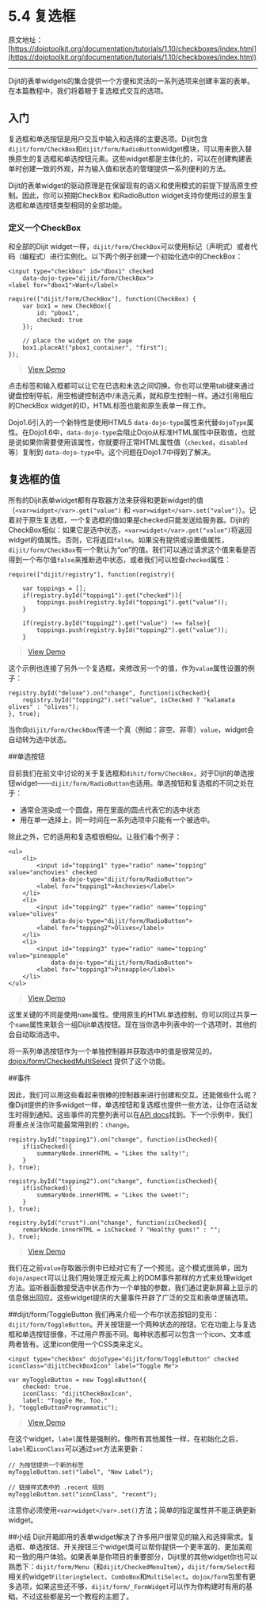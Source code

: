# 5.4 复选框

原文地址：[https://dojotoolkit.org/documentation/tutorials/1.10/checkboxes/index.html](https://dojotoolkit.org/documentation/tutorials/1.10/checkboxes/index.html)

---

Dijit的表单widgets的集合提供一个方便和灵活的一系列选项来创建丰富的表单。在本篇教程中，我们将着眼于复选框式交互的选项。

## 入门

复选框和单选按钮是用户交互中输入和选择的主要选项。Dijit包含`dijit/form/CheckBox`和`dijit/form/RadioButton`widget模块，可以用来嵌入替换原生的复选框和单选按钮元素。这些widget都是主体化的，可以在创建构建表单时创建一致的外观，并为输入值和状态的管理提供一系列便利的方法。

Dijit的表单widget的驱动原理是在保留现有的语义和使用模式的前提下提高原生控制。因此，你可以预期CheckBox 和RadioButton widget支持你使用过的原生复选框和单选按钮类型相同的全部功能。

### 定义一个CheckBox

和全部的Dijit widget一样，`dijit/form/CheckBox`可以使用标记（声明式）或者代码（编程式）进行实例化。以下两个例子创建一个初始化选中的CheckBox：

```
<input type="checkbox" id="dbox1" checked
    data-dojo-type="dijit/form/CheckBox">
<label for="dbox1">Want</label>
```

```
require(["dijit/form/CheckBox"], function(CheckBox) {
    var box1 = new CheckBox({
        id: "pbox1",
        checked: true
    });

    // place the widget on the page
    box1.placeAt("pbox1_container", "first");
});
```

> [View Demo](https://dojotoolkit.org/documentation/tutorials/1.10/checkboxes/demo/CheckBox.html)

点击标签和输入框都可以让它在已选和未选之间切换。你也可以使用tab键来通过键盘控制导航，用空格键控制选中/未选元素，就和原生控制一样。通过引用相应的CheckBox widget的ID，HTML标签也能和原生表单一样工作。

Dojo1.6引入的一个新特性是使用HTML5 `data-dojo-type`属性来代替`dojoType`属性。在Dojo1.6中，`data-dojo-type`会阻止Dojo从标准HTML属性中获取值，也就是说如果你需要使用该属性，你就要将正常HTML属性值（`checked`，`disabled`等）复制到 `data-dojo-type`中。这个问题在Dojo1.7中得到了解决。

## 复选框的值

所有的Dijit表单widget都有存取器方法来获得和更新widget的值（`<var>widget</var>.get("value")` 和 `<var>widget</var>.set("value")`）。记着对于原生复选框，一个复选框的值如果是checked只能发送给服务器。Dijit的CheckBox相似：如果它是选中状态，`<var>widget</var>.get("value")`将返回widget的值属性。否则，它将返回`false`。如果没有提供或设置值属性，`dijit/form/CheckBox`有一个默认为“on”的值。我们可以通过请求这个值来看是否得到一个布尔值`false`来推断选中状态，或者我们可以检查`checked`属性：

```
require(["dijit/registry"], function(registry){

    var toppings = [];
    if(registry.byId("topping1").get("checked")){
        toppings.push(registry.byId("topping1").get("value"));
    }

    if(registry.byId("topping2").get("value") !== false){
        toppings.push(registry.byId("topping2").get("value"));
    }
```
>[View Demo](https://dojotoolkit.org/documentation/tutorials/1.10/checkboxes/demo/checkboxValues.html)

这个示例也连接了另外一个复选框，来修改另一个的值，作为`value`属性设置的例子：

```
registry.byId("deluxe").on("change", function(isChecked){
    registry.byId("topping2").set("value", isChecked ? "kalamata olives" : "olives");
}, true);
```

当你向`dijit/form/CheckBox`传递一个真（例如：非空、非零）`value`，widget会自动转为选中状态。

##单选按钮

目前我们在前文中讨论的关于复选框和`dihit/form/CheckBox`，对于Dijit的单选按钮widget——`dijit/form/RadioButton`也适用。单选按钮和复选框的不同之处在于：

 - 通常会渲染成一个圆盘，用在里面的圆点代表它的选中状态
 - 用在单一选择上，同一时间在一系列选项中只能有一个被选中。

除此之外，它的适用和复选框很相似。让我们看个例子：

```
<ul>
    <li>
        <input id="topping1" type="radio" name="topping" value="anchovies" checked
            data-dojo-type="dijit/form/RadioButton">
        <label for="topping1">Anchovies</label>
    </li>
    <li>
        <input id="topping2" type="radio" name="topping" value="olives"
            data-dojo-type="dijit/form/RadioButton">
        <label for="topping2">Olives</label>
    </li>
    <li>
        <input id="topping3" type="radio" name="topping" value="pineapple"
            data-dojo-type="dijit/form/RadioButton">
        <label for="topping3">Pineapple</label>
    </li>
</ul>
```

>[View Demo](https://dojotoolkit.org/documentation/tutorials/1.10/checkboxes/demo/radioButtons.html)

这里关键的不同是使用`name`属性。使用原生的HTML单选控制，你可以同过共享一个`name`属性来联合一组Dijit单选按钮。现在当你选中列表中的一个选项时，其他的会自动取消选中。

将一系列单选按钮作为一个单独控制器并获取选中的值是很常见的。 [dojox/form/CheckedMultiSelect](https://dojotoolkit.org/reference-guide/1.10/dojox/form/CheckedMultiSelect.html) 提供了这个功能。

##事件

因此，我们可以用这些看起来很棒的控制器来进行创建和交互。还能做些什么呢？像Dijit提供的许多widget一样，单选按钮和复选框也提供一些方法，让你在活动发生时得到通知。这些事件的完整列表可以在[API docs](https://dojotoolkit.org/api/?qs=1.10/dijit/form/CheckBox)找到。下一个示例中，我们将重点关注你可能最常用到的：`change`。

```
registry.byId("topping1").on("change", function(isChecked){
    if(isChecked){
        summaryNode.innerHTML = "Likes the salty!";
    }
}, true);

registry.byId("topping2").on("change", function(isChecked){
    if(isChecked){
        summaryNode.innerHTML = "Likes the sweet!";
    }
}, true);

registry.byId("crust").on("change", function(isChecked){
    remarkNode.innerHTML = isChecked ? "Healthy gums!" : "";
}, true);
```

>[View Demo](https://dojotoolkit.org/documentation/tutorials/1.10/checkboxes/demo/onChange.html)

我们在之前`value`存取器示例中已经对它有了一个预览。这个模式很简单，因为`dojo/aspect`可以让我们用处理正规元素上的DOM事件那样的方式来处理widget方法。监听器函数接受选中状态作为一个单独的参数，我们通过更新屏幕上显示的信息做出回应。这些widget提供的大量事件开辟了广泛的交互和表单逻辑选项。

##dijit/form/ToggleButton
我们再来介绍一个布尔状态按钮的变形：`dijit/form/ToggleButton`。开关按钮是一个两种状态的按钮。它在功能上与复选框和单选按钮很像，不过用户界面不同。每种状态都可以包含一个icon、文本或两者皆有。这里icon使用一个CSS类来定义。

```
<input type="checkbox" dojoType="dijit/form/ToggleButton" checked iconClass="dijitCheckBoxIcon" label="Toggle Me">
```

```
var myToggleButton = new ToggleButton({
    checked: true,
    iconClass: "dijitCheckBoxIcon",
    label: "Toggle Me, Too."
}, "toggleButtonProgrammatic");
```

>[View Demo](https://dojotoolkit.org/documentation/tutorials/1.10/checkboxes/demo/ToggleButton.html)

在这个widget，`label`属性是强制的。像所有其他属性一样，在初始化之后，`label`和`iconClass`可以通过`set`方法来更新：

```
// 为按钮提供一个新的标签
myToggleButton.set("label", "New Label");

// 链接样式表中的 .recent 规则
myToggleButton.set("iconClass", "recent");
```

注意你必须使用`<var>widget</var>.set()`方法；简单的指定属性并不能正确更新widget。

##小结
Dijit开箱即用的表单widget解决了许多用户很常见的输入和选择需求。复选框、单选按钮、开关按钮三个widget类可以帮你提供一个更丰富的、更加美观和一致的用户体验。如果表单是你项目的重要部分，Dijit里的其他widget你也可以熟悉下：`dijit/form/Menu`（和`dijit/CheckedMenuItem`），`dijit/form/Select`和相关的widget`FilteringSelect`、`ComboBox`和`MultiSelect`。`dojox/form`包里有更多选项，如果这些还不够，`dijit/form/_FormWidget`可以作为你构建时有用的基础。不过这些都是另一个教程的主题了。